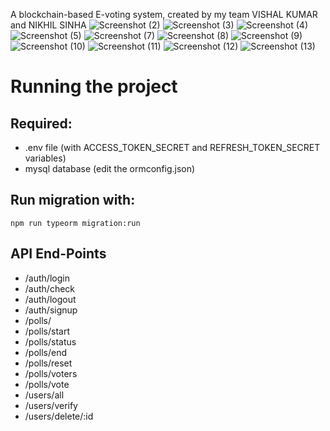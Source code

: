 A blockchain-based E-voting system, created by my team VISHAL KUMAR and NIKHIL SINHA
![Screenshot (2)](https://user-images.githubusercontent.com/104757823/186081151-0a7aabf7-beea-45a0-91aa-e71e40a6d2b6.png)
![Screenshot (3)](https://user-images.githubusercontent.com/104757823/186081153-9b0c3dd9-f781-4979-b123-73267fe27f44.png)
![Screenshot (4)](https://user-images.githubusercontent.com/104757823/186081155-e0353c8c-f684-4927-93a6-2412191d4f2d.png)
![Screenshot (5)](https://user-images.githubusercontent.com/104757823/186081158-039da9c0-41ab-441e-a933-8585ddc467d3.png)
![Screenshot (7)](https://user-images.githubusercontent.com/104757823/186081162-752b4a1f-ac31-49fd-84c8-9a3ddd409560.png)
![Screenshot (8)](https://user-images.githubusercontent.com/104757823/186081166-a56f69dd-37dc-438e-8b87-23fff7776ad6.png)
![Screenshot (9)](https://user-images.githubusercontent.com/104757823/186081171-c31f514b-3c68-4b3b-8280-7e77e25b342f.png)
![Screenshot (10)](https://user-images.githubusercontent.com/104757823/186081176-b004982f-a895-4031-8221-a3d6178670ce.png)
![Screenshot (11)](https://user-images.githubusercontent.com/104757823/186081178-5f934ca9-45f9-4500-b8b0-7704f8b58a44.png)
![Screenshot (12)](https://user-images.githubusercontent.com/104757823/186081180-6812e975-56f1-4c33-b999-4e7f7161dcd5.png)
![Screenshot (13)](https://user-images.githubusercontent.com/104757823/186081182-75c856ec-6408-4c77-abc4-07f0bf71bd42.png)
# Running the project

## Required:

- .env file (with ACCESS_TOKEN_SECRET and REFRESH_TOKEN_SECRET variables)
- mysql database (edit the ormconfig.json)

## Run migration with:

```
npm run typeorm migration:run
```

## API End-Points

- /auth/login
- /auth/check
- /auth/logout
- /auth/signup
- /polls/
- /polls/start
- /polls/status
- /polls/end
- /polls/reset
- /polls/voters
- /polls/vote
- /users/all
- /users/verify
- /users/delete/:id
